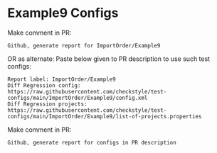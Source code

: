 # Example9 Configs
Make comment in PR:
```
Github, generate report for ImportOrder/Example9
```
OR as alternate:
Paste below given to PR description to use such test configs:
```
Report label: ImportOrder/Example9
Diff Regression config: https://raw.githubusercontent.com/checkstyle/test-configs/main/ImportOrder/Example9/config.xml
Diff Regression projects: https://raw.githubusercontent.com/checkstyle/test-configs/main/ImportOrder/Example9/list-of-projects.properties
```
Make comment in PR:
```
Github, generate report for configs in PR description
```
